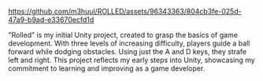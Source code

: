 https://github.com/m3huul/ROLLED/assets/96343363/804cb3fe-025d-47a9-b9ad-e33670ecfd1d

"Rolled" is my initial Unity project, created to grasp the basics of game development. With three levels of increasing difficulty, players guide a ball forward while dodging obstacles. Using just the A and D keys, they strafe left and right. This project reflects my early steps into Unity, showcasing my commitment to learning and improving as a game developer.
